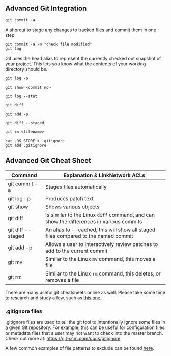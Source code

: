 ## Advanced Git Integration

`git commit -a`

A shorcut to stage any changes to tracked files and commit them in one step

```
git commit -a -m "check file modified"
git log
```
Git uses the head alias to represent the currently checked out snapshot of your project. This lets you know what the contents of your working directory should be. 


`git log -p`

`git show <commit no>`

`git log --stat`

`git diff`

`git add -p`

`git diff --staged`

`git rm <filename>`

```
cat .DS_STORE > .gitignore
git add .gitignore
```

## Advanced Git Cheat Sheet
|Command| Explanation & LinkNetwork ACLs|
| ------|-----|
|git commit -a|	Stages files automatically|
|git log -p	|Produces patch text|
|git show | Shows various objects|
|git diff | Is similar to the Linux `diff` command, and can show the differences in various commits|
|git diff --staged |	An alias to --cached, this will show all staged files compared to the named commit|
|git add -p |Allows a user to interactively review patches to add to the current commit|
|git mv|Similar to the Linux `mv` command, this moves a file|
|git rm |Similar to the Linux `rm` command, this deletes, or removes a file|

There are many useful git cheatsheets online as well. Please take some time to research and study a few, such as [this one](https://github.github.com/training-kit/downloads/github-git-cheat-sheet.pdf).

### .gitignore files

.gitignore files are used to tell the git tool to intentionally ignore some files in a given Git repository. For example, this can be useful for configuration files or metadata files that a user may not want to check into the master branch. Check out more at: https://git-scm.com/docs/gitignore.

A few common examples of file patterns to exclude can be found [here](https://gist.github.com/octocat/9257657).